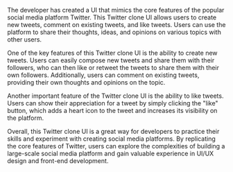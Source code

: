 The developer has created a UI that mimics the core features of the popular social media platform Twitter. This Twitter clone UI allows users to create new tweets, comment on existing tweets, and like tweets. Users can use the platform to share their thoughts, ideas, and opinions on various topics with other users.

One of the key features of this Twitter clone UI is the ability to create new tweets. Users can easily compose new tweets and share them with their followers, who can then like or retweet the tweets to share them with their own followers. Additionally, users can comment on existing tweets, providing their own thoughts and opinions on the topic.

Another important feature of the Twitter clone UI is the ability to like tweets. Users can show their appreciation for a tweet by simply clicking the "like" button, which adds a heart icon to the tweet and increases its visibility on the platform.

Overall, this Twitter clone UI is a great way for developers to practice their skills and experiment with creating social media platforms. By replicating the core features of Twitter, users can explore the complexities of building a large-scale social media platform and gain valuable experience in UI/UX design and front-end development.
